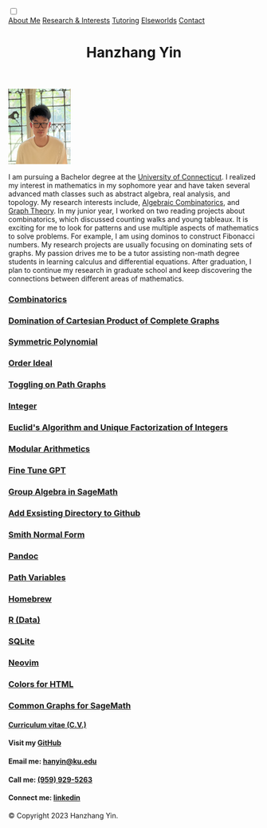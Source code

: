 <html data-n-head-ssr lang="en" data-n-head="%7B%22lang%22:%7B%22ssr%22:%22en%22%7D%7D">
<head>
<meta charset="UTF-8/">
<link rel="shortcut icon" type="image/x-icon" href="favicon_io/favicon.ico"><!--Add a favicon-->
<script src="https://ajax.googleapis.com/ajax/libs/jquery/3.5.1/jquery.min.js"></script><!--Allow the horizontal bar works-->
<link rel="preconnect" href="https://fonts.googleapis.com"> <!--link for the font-->
<link rel="preconnect" href="https://fonts.gstatic.com" crossorigin> <!--link for the font-->
<link href="https://fonts.googleapis.com/css2?family=Spectral:wght@200&display=swap" rel="stylesheet"> <!--link for the font-->

<link rel="stylesheet" href="https://fonts.googleapis.com/css2?family=Material+Symbols+Outlined:opsz,wght,FILL,GRAD@20..48,100..700,0..1,-50..200" /> <!--link for the icon-->

<link rel="stylesheet" type="text/css" href="index.css"><!--It is a link for css structure for style-->
</head>
<body>
  <div class="top-bar"></div>
  <input type="checkbox" id="nav-toggle" class="nav-toggle">
  <label for="nav-toggle" class="icon-burger">
    <div class="line"></div>
    <div class="line"></div>
    <div class="line"></div>
  </label>
<nav class="navbar">
  <a href="#about-me">About Me</a>
  <a href="#research">Research & Interests</a>
  <a href="#tutoring">Tutoring</a>
  <a href="#elseworlds">Elseworlds</a>
  <a href="#contact">Contact</a>
</nav>
<script src="click.js"></script><!--It is a link for click.js, whcih is clicking the link the hamburger menue will disappear-->

<header>
<h1>
Hanzhang Yin
</h1>
</header>

<!-- <button class="cool-button" onclick="myFunction1()">
  <span>About Me!</span>
</button> -->

<section id = "about-me">
<!-- <div id="myDIV1"> -->
<p>
<img src="avatar2.png" alt="me" width="125" height="150.5"> 
</p>

<p>
  I am pursuing a Bachelor degree at the <a href="https://uconn.edu/"> University of Connecticut</a>. I realized my interest in mathematics in my sophomore year and have taken several advanced math classes such as abstract algebra, real analysis, and topology. My research interests include, <a href="https://en.wikipedia.org/wiki/Algebraic_combinatorics"> Algebraic Combinatorics</a>, and <a href="https://en.wikipedia.org/wiki/Graph_theory"> Graph Theory</a>. In my junior year, I worked on two reading projects about combinatorics, which discussed counting walks and young tableaux. It is exciting for me to look for patterns and use multiple aspects of mathematics to solve problems. For example, I am using dominos to construct Fibonacci numbers. My research projects are usually focusing on dominating sets of graphs. My passion drives me to be a tutor assisting non-math degree students in learning calculus and differential equations. After graduation, I plan to continue my research in graduate school and keep discovering the connections between different areas of mathematics.
</p>
<!-- </div> -->
</section>

<!-- <button class="cool-button" onclick="myFunction2()">
  <span>Research & Interests</span>
</button> -->
<section id = "research">

<h3>
<a href="Combinatorics.html">Combinatorics </a>
</h3>

<h3>
<a href="REU.html">Domination of Cartesian Product of Complete Graphs </a>
</h3>

<h3>
<a href="research_interests/symmetric_polynomial.html">Symmetric Polynomial</a>
</h3>

<h3>
<a href="research_interests/order_ideal.html">Order Ideal</a>
</h3>
		  
<h3>
<a href="toggling_on_dominating_sets_of_path_graphs.html">Toggling on Path Graphs </a>
</h3>

</section>

<!-- <button class="cool-button" onclick="myFunction3()">
  <span>Elseworlds</span>
</button> -->

<section id = "tutoring">

  <h3>
  <a href="tutoring/integer.html">Integer</a>
  <h3>

  <h3>
  <a href="tutoring/euclid_algorithm.html">Euclid's Algorithm and Unique Factorization of Integers</a>
  </h3>

  <h3>
  <a href="tutoring/modular_arithmetics.html">Modular Arithmetics</a>
  </h3> 

</section>

<section id= "elseworlds">
  <h3>
  <a href="elseworlds/fine_tune.html">Fine Tune GPT</a>
  </h3>

  <h3>
  <a href="elseworlds/group_ring.html">Group Algebra in SageMath</a>
  </h3>

  <h3>
  <a href="elseworlds/add_exsisting_directory_to_github.html">Add Exsisting Directory to Github</a>
  </h3>

  <h3>
  <a href="elseworlds/smithnormalform.html">Smith Normal Form </a>
  </h3>

  <h3>
  <a href="elseworlds/pandoc.html">Pandoc </a>
  </h3>

  <h3>
  <a href="elseworlds/path.html">Path Variables </a>
  </h3>

  <h3>
  <a href="elseworlds/brew.html">Homebrew </a>
  </h3>

  <h3>
  <a href="elseworlds/R.html">R (Data)</a>
  </h3>

  <h3>
  <a href="elseworlds/sqlite.html">SQLite</a>
  </h3>

  <h3>
  <a href="elseworlds/nvim.html">Neovim</a>
  </h3>

  <h3>
  <a href="https://htmlcolorcodes.com">Colors for HTML</a>
  </h3>

  <h3>
  <a href="https://doc.sagemath.org/html/en/reference/graphs/sage/graphs/graph_generators.html">Common Graphs for SageMath</a>
  </h3>
</section>

<section id = "contact">
<h4>
<a href="cv_hanzhang_yin.pdf">Curriculum vitae (C.V.)</a>
</h4>
			     
<h4>
Visit my <a href="https://github.com/HanzhangYin">GitHub</a>
</h4>

<h4>
Email me: <a href="mailto:hanyin@ku.edu">hanyin@ku.edu</a>
</h4>
<h4>
Call me: <a href="tel:+19599295263">(959) 929-5263</a>
</h4>
<h4>
Connect me: <a href="https://www.linkedin.com/in/hanzhang-yin/" class="social-icon si-rounded si-small si-linkedin">
    <i class="icon-linkedin"></i>
    <i class="icon-linkedin"></i>
	linkedin
 </a>
</h4>
</section>

<script>
  $(document).ready(function(){
      $(".navbar a").click(function(event){
          event.preventDefault();
          var sectionToDisplay = $(this).attr('href');
          $("section").hide();
          $(sectionToDisplay).show();
      });
  });
</script>

  <footer>
      <p>&copy; Copyright 2023 Hanzhang Yin.</p>
  </footer>

<!-- <script>
function myFunction1() {
  var x = document.getElementById("myDIV1");
  if (x.style.display === "none") {
    x.style.display = "block";
  } else {
    x.style.display = "none";
  }
}
</script>

<script>
function myFunction2() {
  var x = document.getElementById("myDIV2");
  if (x.style.display === "none") {
    x.style.display = "block";
  } else {
    x.style.display = "none";
  }
}
</script>

<script>
function myFunction3() {
  var x = document.getElementById("myDIV3");
  if (x.style.display === "none") {
    x.style.display = "block";
  } else {
    x.style.display = "none";
  }
}
</script> -->
</body>
</html>
